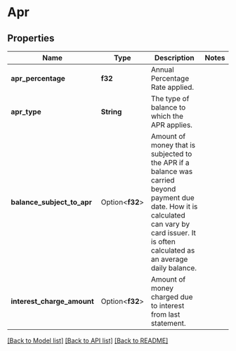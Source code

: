 # Apr

## Properties

Name | Type | Description | Notes
------------ | ------------- | ------------- | -------------
**apr_percentage** | **f32** | Annual Percentage Rate applied.  | 
**apr_type** | **String** | The type of balance to which the APR applies. | 
**balance_subject_to_apr** | Option<**f32**> | Amount of money that is subjected to the APR if a balance was carried beyond payment due date. How it is calculated can vary by card issuer. It is often calculated as an average daily balance. | 
**interest_charge_amount** | Option<**f32**> | Amount of money charged due to interest from last statement. | 

[[Back to Model list]](../README.md#documentation-for-models) [[Back to API list]](../README.md#documentation-for-api-endpoints) [[Back to README]](../README.md)


